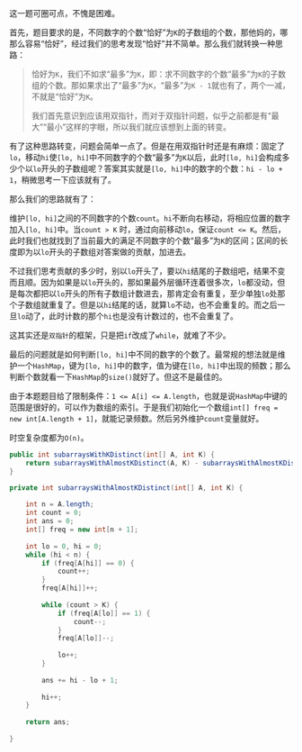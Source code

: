 这一题可圈可点，不愧是困难。

首先，题目要求的是，不同数字的个数“恰好”为`K`的子数组的个数，那他妈的，哪那么容易“恰好”，经过我们的思考发现“恰好”并不简单。那么我们就转换一种思路：

> 恰好为`K`，我们不如求“最多”为`K`，即：求不同数字的个数“最多”为`K`的子数组的个数。那如果求出了“最多”为`K`，“最多”为`K - 1`就也有了，两个一减，不就是“恰好”为`K`。
>
> 我们首先意识到应该用双指针，而对于双指针问题，似乎之前都是有“最大”“最小”这样的字眼，所以我们就应该想到上面的转变。

有了这种思路转变，问题会简单一点了。但是在用双指针时还是有麻烦：固定了`lo`，移动`hi`使`[lo, hi]`中不同数字的个数“最多”为`K`以后，此时`[lo, hi]`会构成多少个以`lo`开头的子数组呢？答案其实就是`[lo, hi]`中的数字的个数：`hi - lo + 1`，稍微思考一下应该就有了。

那么我们的思路就有了：

维护`[lo, hi]`之间的不同数字的个数`count`。`hi`不断向右移动，将相应位置的数字加入`[lo, hi]`中。当`count > K` 时，通过向前移动`lo`，保证`count <= K`。然后，此时我们也就找到了当前最大的满足不同数字的个数“最多”为`K`的区间；区间的长度即为以`lo`开头的子数组对答案做的贡献，加进去。

不过我们思考贡献的多少时，别以`lo`开头了，要以`hi`结尾的子数组吧，结果不变而且顺。因为如果是以`lo`开头的，那如果最外层循环连着很多次，`lo`都没动，但是每次都把以`lo`开头的所有子数组计数进去，那肯定会有重复，至少单独`lo`处那个子数组就重复了。但是以`hi`结尾的话，就算`lo`不动，也不会重复的。而之后一旦`lo`动了，此时计数的那个`hi`也是没有计数过的，也不会重复了。

这其实还是`双指针`的框架，只是把`if`改成了`while`，就难了不少。

最后的问题就是如何判断`[lo, hi]`中不同的数字的个数了。最常规的想法就是维护一个`HashMap`，键为`[lo, hi]`中的数字，值为键在`[lo, hi]`中出现的频数；那么判断个数就看一下`HashMap`的`size()`就好了。但这不是最佳的。

由于本题题目给了限制条件：`1 <= A[i] <= A.length`，也就是说`HashMap`中键的范围是很好的，可以作为数组的索引。于是我们初始化一个数组`int[] freq = new int[A.length + 1]`，就能记录频数。然后另外维护`count`变量就好。

时空复杂度都为`O(n)`。

```java
public int subarraysWithKDistinct(int[] A, int K) {
    return subarraysWithAlmostKDistinct(A, K) - subarraysWithAlmostKDistinct(A, K - 1);
}

private int subarraysWithAlmostKDistinct(int[] A, int K) {
    
    int n = A.length;
    int count = 0;
    int ans = 0;
    int[] freq = new int[n + 1];
    
    int lo = 0, hi = 0;
    while (hi < n) {
        if (freq[A[hi]] == 0) {
            count++;
        }
        freq[A[hi]]++;
        
        while (count > K) {
            if (freq[A[lo]] == 1) {
                count--;
            }
            freq[A[lo]]--;
            
            lo++;
        }
        
        ans += hi - lo + 1;
        
        hi++;
    }
    
    return ans;
    
}
```
